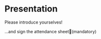 <!-- .slide: class="center" -->

# Presentation

Please introduce yourselves!
    
...and sign the attendance sheet(mandatory)

